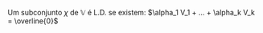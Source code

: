 Um subconjunto $\chi$ de $\mathbb{V}$ é L.D. se existem:
$\alpha_1 V_1 + ... + \alpha_k V_k = \overline{0}$

